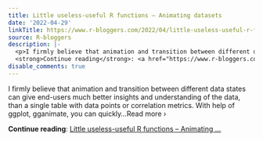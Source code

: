 ```yaml
---
title: Little useless-useful R functions – Animating datasets
date: '2022-04-29'
linkTitle: https://www.r-bloggers.com/2022/04/little-useless-useful-r-functions-animating-datasets/
source: R-bloggers
description: |-
  <p>I firmly believe that animation and transition between different data states can give end-users much better insights and understanding of the data, than a single table with data points or correlation metrics. With help of ggplot, gganimate, you can quickly…Read more ›</p>
  <strong>Continue reading</strong>: <a href="https://www.r-bloggers.com/2022/04/little-useless-useful-r-functions-animating-datasets/">Little useless-useful R functions – Animating ...
disable_comments: true
---
```

<p>I firmly believe that animation and transition between different data states can give end-users much better insights and understanding of the data, than a single table with data points or correlation metrics. With help of ggplot, gganimate, you can quickly…Read more ›</p>
<strong>Continue reading</strong>: <a href="https://www.r-bloggers.com/2022/04/little-useless-useful-r-functions-animating-datasets/">Little useless-useful R functions – Animating ...